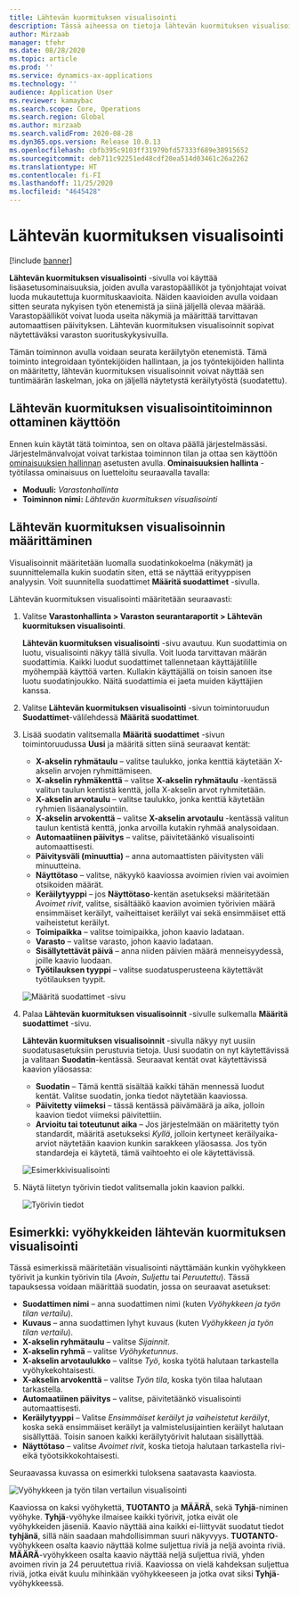 ```yaml
---
title: Lähtevän kuormituksen visualisointi
description: Tässä aiheessa on tietoja lähtevän kuormituksen visualisoinnista. Varastopäälliköt ja työnjohtajat voivat luoda tällä toiminnolla mukautettuja kuormituskaavioita, joilla voidaan seurata nykyisen työn edistymistä ja jäljellä olevia summia. Varastopäälliköt voivat luoda useita näkymiä ja määrittää tarvittavan automaattisen päivityksen.
author: Mirzaab
manager: tfehr
ms.date: 08/28/2020
ms.topic: article
ms.prod: ''
ms.service: dynamics-ax-applications
ms.technology: ''
audience: Application User
ms.reviewer: kamaybac
ms.search.scope: Core, Operations
ms.search.region: Global
ms.author: mirzaab
ms.search.validFrom: 2020-08-28
ms.dyn365.ops.version: Release 10.0.13
ms.openlocfilehash: cbfb395c9103ff31979bfd57333f689e38915652
ms.sourcegitcommit: deb711c92251ed48cdf20ea514d03461c26a2262
ms.translationtype: HT
ms.contentlocale: fi-FI
ms.lasthandoff: 11/25/2020
ms.locfileid: "4645428"
---
```

# <a name="outbound-workload-visualization"></a>Lähtevän kuormituksen visualisointi

[!include [banner](../includes/banner.md)]

**Lähtevän kuormituksen visualisointi** -sivulla voi käyttää lisäasetusominaisuuksia, joiden avulla varastopäälliköt ja työnjohtajat voivat luoda mukautettuja kuormituskaavioita. Näiden kaavioiden avulla voidaan sitten seurata nykyisen työn etenemistä ja siinä jäljellä olevaa määrää. Varastopäälliköt voivat luoda useita näkymiä ja määrittää tarvittavan automaattisen päivityksen. Lähtevän kuormituksen visualisoinnit sopivat näytettäväksi varaston suorituskykysivuilla.

Tämän toiminnon avulla voidaan seurata keräilytyön etenemistä. Tämä toiminto integroidaan työntekijöiden hallintaan, ja jos työntekijöiden hallinta on määritetty, lähtevän kuormituksen visualisoinnit voivat näyttää sen tuntimäärän laskelman, joka on jäljellä näytetystä keräilytyöstä (suodatettu).

## <a name="turn-on-the-outbound-workload-visualization-feature"></a>Lähtevän kuormituksen visualisointitoiminnon ottaminen käyttöön

Ennen kuin käytät tätä toimintoa, sen on oltava päällä järjestelmässäsi. Järjestelmänvalvojat voivat tarkistaa toiminnon tilan ja ottaa sen käyttöön [ominaisuuksien hallinnan](../../fin-ops-core/fin-ops/get-started/feature-management/feature-management-overview.md) asetusten avulla. **Ominaisuuksien hallinta** -työtilassa ominaisuus on luetteloitu seuraavalla tavalla:

- **Moduuli:** *Varastonhallinta*
- **Toiminnon nimi:** *Lähtevän kuormituksen visualisointi*

## <a name="set-up-outbound-workload-visualizations"></a>Lähtevän kuormituksen visualisoinnin määrittäminen

Visualisoinnit määritetään luomalla suodatinkokoelma (näkymät) ja suunnittelemalla kukin suodatin siten, että se näyttää erityyppisen analyysin. Voit suunnitella suodattimet **Määritä suodattimet** -sivulla.

Lähtevän kuormituksen visualisointi määritetään seuraavasti:

1. Valitse **Varastonhallinta \> Varaston seurantaraportit \> Lähtevän kuormituksen visualisointi**.

    **Lähtevän kuormituksen visualisointi** -sivu avautuu. Kun suodattimia on luotu, visualisointi näkyy tällä sivulla. Voit luoda tarvittavan määrän suodattimia. Kaikki luodut suodattimet tallennetaan käyttäjätilille myöhempää käyttöä varten. Kullakin käyttäjällä on toisin sanoen itse luotu suodatinjoukko. Näitä suodattimia ei jaeta muiden käyttäjien kanssa.

1. Valitse **Lähtevän kuormituksen visualisointi** -sivun toimintoruudun **Suodattimet**-välilehdessä **Määritä suodattimet**.
1. Lisää suodatin valitsemalla **Määritä suodattimet** -sivun toimintoruudussa **Uusi** ja määritä sitten siinä seuraavat kentät:

    - **X-akselin ryhmätaulu** – valitse taulukko, jonka kenttiä käytetään X-akselin arvojen ryhmittämiseen.
    - **X-akselin ryhmäkenttä** – valitse **X-akselin ryhmätaulu** -kentässä valitun taulun kentistä kenttä, jolla X-akselin arvot ryhmitetään.
    - **X-akselin arvotaulu** – valitse taulukko, jonka kenttiä käytetään ryhmien lisäanalysointiin.
    - **X-akselin arvokenttä** – valitse **X-akselin arvotaulu** -kentässä valitun taulun kentistä kenttä, jonka arvoilla kutakin ryhmää analysoidaan.
    - **Automaatiinen päivitys** – valitse, päivitetäänkö visualisointi automaattisesti.
    - **Päivitysväli (minuuttia)** – anna automaattisten päivitysten väli minuutteina.
    - **Näyttötaso** – valitse, näkyykö kaaviossa avoimien rivien vai avoimien otsikoiden määrät.
    - **Keräilytyyppi** – jos **Näyttötaso**-kentän asetukseksi määritetään _Avoimet rivit_, valitse, sisältääkö kaavion avoimien työrivien määrä ensimmäiset keräilyt, vaiheittaiset keräilyt vai sekä ensimmäiset että vaiheistetut keräilyt.
    - **Toimipaikka** – valitse toimipaikka, johon kaavio ladataan.
    - **Varasto** – valitse varasto, johon kaavio ladataan.
    - **Sisällytettävät päivä** – anna niiden päivien määrä menneisyydessä, joille kaavio luodaan.
    - **Työtilauksen tyyppi** – valitse suodatusperusteena käytettävät työtilauksen tyypit.

    ![Määritä suodattimet -sivu](media/work-viz-filters-1.png "Määritä suodattimet -sivu")

1. Palaa **Lähtevän kuormituksen visualisoinnit** -sivulle sulkemalla **Määritä suodattimet** -sivu.

    **Lähtevän kuormituksen visualisoinnit** -sivulla näkyy nyt uusiin suodatusasetuksiin perustuvia tietoja. Uusi suodatin on nyt käytettävissä ja valitaan **Suodatin**-kentässä. Seuraavat kentät ovat käytettävissä kaavion yläosassa:

    - **Suodatin** – Tämä kenttä sisältää kaikki tähän mennessä luodut kentät. Valitse suodatin, jonka tiedot näytetään kaaviossa.
    - **Päivitetty viimeksi** – tässä kentässä päivämäärä ja aika, jolloin kaavion tiedot viimeksi päivitettiin.
    - **Arvioitu tai toteutunut aika** – Jos järjestelmään on määritetty työn standardit, määritä asetukseksi *Kyllä*, jolloin kertyneet keräilyaika-arviot näytetään kaavion kunkin sarakkeen yläosassa. Jos työn standardeja ei käytetä, tämä vaihtoehto ei ole käytettävissä.

    ![Esimerkkivisualisointi](media/work-viz-chart.png "Esimerkkivisualisointi")

1. Näytä liitetyn työrivin tiedot valitsemalla jokin kaavion palkki.

    ![Työrivin tiedot](media/work-viz-work-details.png "Työrivin tiedot")

## <a name="example-outbound-workload-visualization-for-zones"></a>Esimerkki: vyöhykkeiden lähtevän kuormituksen visualisointi

Tässä esimerkissä määritetään visualisointi näyttämään kunkin vyöhykkeen työrivit ja kunkin työrivin tila (_Avoin_, _Suljettu_ tai _Peruutettu_). Tässä tapauksessa voidaan määrittää suodatin, jossa on seuraavat asetukset:

- **Suodattimen nimi** – anna suodattimen nimi (kuten _Vyöhykkeen ja työn tilan vertailu_).
- **Kuvaus** – anna suodattimen lyhyt kuvaus (kuten _Vyöhykkeen ja työn tilan vertailu_).
- **X-akselin ryhmätaulu** – valitse _Sijainnit_.
- **X-akselin ryhmä** – valitse _Vyöhyketunnus_.
- **X-akselin arvotaulukko** – valitse _Työ_, koska työtä halutaan tarkastella vyöhykekohtaisesti.
- **X-akselin arvokenttä** – valitse _Työn tila_, koska työn tilaa halutaan tarkastella.
- **Automaatiinen päivitys** – valitse, päivitetäänkö visualisointi automaattisesti.
- **Keräilytyyppi** – Valitse _Ensimmäiset keräilyt ja vaiheistetut keräilyt_, koska sekä ensimmäiset keräilyt ja valmistelusijaintien keräilyt halutaan sisällyttää. Toisin sanoen kaikki keräilytyörivit halutaan sisällyttää.
- **Näyttötaso** – valitse _Avoimet rivit_, koska tietoja halutaan tarkastella rivi- eikä työotsikkokohtaisesti.

Seuraavassa kuvassa on esimerkki tuloksena saatavasta kaaviosta.

![Vyöhykkeen ja työn tilan vertailun visualisointi](media/work-viz-chart.png "Vyöhykkeen ja työn tilan vertailun visualisointi")

Kaaviossa on kaksi vyöhykettä, **TUOTANTO** ja **MÄÄRÄ**, sekä **Tyhjä**-niminen vyöhyke. **Tyhjä**-vyöhyke ilmaisee kaikki työrivit, jotka eivät ole vyöhykkeiden jäseniä. Kaavio näyttää aina kaikki ei-liittyvät suodatut tiedot **tyhjänä**, sillä näin saadaan mahdollisimman suuri näkyvyys. **TUOTANTO**-vyöhykkeen osalta kaavio näyttää kolme suljettua riviä ja neljä avointa riviä. **MÄÄRÄ**-vyöhykkeen osalta kaavio näyttää neljä suljettua riviä, yhden avoimen rivin ja 24 peruutettua riviä. Kaaviossa on vielä kahdeksan suljettua riviä, jotka eivät kuulu mihinkään vyöhykkeeseen ja jotka ovat siksi **Tyhjä**-vyöhykkeessä.
